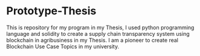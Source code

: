 # Prototype-Thesis
This is repository for my program in my Thesis, I used python programming language and solidity to create a supply chain transparency system using blockchain in agribusiness in my Thesis. I am a pioneer to create real Blockchain Use Case Topics in my university.
